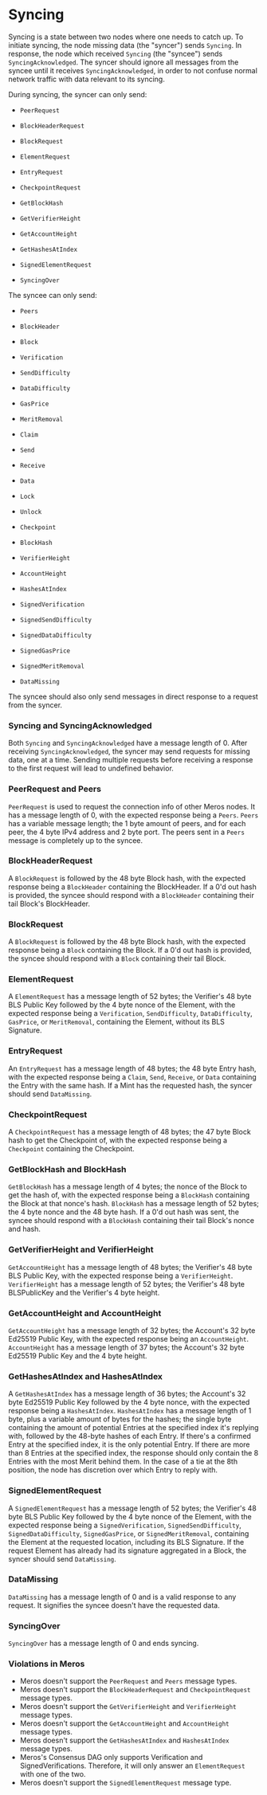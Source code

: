 # Syncing

Syncing is a state between two nodes where one needs to catch up. To initiate syncing, the node missing data (the "syncer") sends `Syncing`. In response, the node which received `Syncing` (the "syncee") sends `SyncingAcknowledged`. The syncer should ignore all messages from the syncee until it receives `SyncingAcknowledged`, in order to not confuse normal network traffic with data relevant to its syncing.

During syncing, the syncer can only send:

- `PeerRequest`

- `BlockHeaderRequest`
- `BlockRequest`

- `ElementRequest`

- `EntryRequest`

- `CheckpointRequest`

- `GetBlockHash`
- `GetVerifierHeight`
- `GetAccountHeight`
- `GetHashesAtIndex`

- `SignedElementRequest`

- `SyncingOver`

The syncee can only send:

- `Peers`

- `BlockHeader`
- `Block`

- `Verification`
- `SendDifficulty`
- `DataDifficulty`
- `GasPrice`
- `MeritRemoval`

- `Claim`
- `Send`
- `Receive`
- `Data`
- `Lock`
- `Unlock`

- `Checkpoint`

- `BlockHash`
- `VerifierHeight`
- `AccountHeight`
- `HashesAtIndex`

- `SignedVerification`
- `SignedSendDifficulty`
- `SignedDataDifficulty`
- `SignedGasPrice`
- `SignedMeritRemoval`

- `DataMissing`

The syncee should also only send messages in direct response to a request from the syncer.

### Syncing and SyncingAcknowledged

Both `Syncing` and `SyncingAcknowledged` have a message length of 0. After receiving `SyncingAcknowledged`, the syncer may send requests for missing data, one at a time. Sending multiple requests before receiving a response to the first request will lead to undefined behavior.

### PeerRequest and Peers

`PeerRequest` is used to request the connection info of other Meros nodes. It has a message length of 0, with the expected response being a `Peers`. `Peers` has a variable message length; the 1 byte amount of peers, and for each peer, the 4 byte IPv4 address and 2 byte port. The peers sent in a `Peers` message is completely up to the syncee.

### BlockHeaderRequest

A `BlockRequest` is followed by the 48 byte Block hash, with the expected response being a `BlockHeader` containing the BlockHeader. If a 0'd out hash is provided, the syncee should respond with a `BlockHeader` containing their tail Block's BlockHeader.

### BlockRequest

A `BlockRequest` is followed by the 48 byte Block hash, with the expected response being a `Block` containing the Block. If a 0'd out hash is provided, the syncee should respond with a `Block` containing their tail Block.

### ElementRequest

A `ElementRequest` has a message length of 52 bytes; the Verifier's 48 byte BLS Public Key followed by the 4 byte nonce of the Element, with the expected response being a `Verification`, `SendDifficulty`, `DataDifficulty`, `GasPrice`, or `MeritRemoval`, containing the Element, without its BLS Signature.

### EntryRequest

An `EntryRequest` has a message length of 48 bytes; the 48 byte Entry hash, with the expected response being a `Claim`, `Send`, `Receive`, or `Data` containing the Entry with the same hash. If a Mint has the requested hash, the syncer should send `DataMissing`.

### CheckpointRequest

A `CheckpointRequest` has a message length of 48 bytes; the 47 byte Block hash to get the Checkpoint of, with the expected response being a `Checkpoint` containing the Checkpoint.

### GetBlockHash and BlockHash

`GetBlockHash` has a message length of 4 bytes; the nonce of the Block to get the hash of, with the expected response being a `BlockHash` containing the Block at that nonce's hash. `BlockHash` has a message length of 52 bytes; the 4 byte nonce and the 48 byte hash. If a 0'd out hash was sent, the syncee should respond with a `BlockHash` containing their tail Block's nonce and hash.

### GetVerifierHeight and VerifierHeight

`GetAccountHeight` has a message length of 48 bytes; the Verifier's 48 byte BLS Public Key, with the expected response being a `VerifierHeight`. `VerifierHeight` has a message length of 52 bytes; the Verifier's 48 byte BLSPublicKey and the Verifier's 4 byte height.

### GetAccountHeight and AccountHeight

`GetAccountHeight` has a message length of 32 bytes; the Account's 32 byte Ed25519 Public Key, with the expected response being an `AccountHeight`. `AccountHeight` has a message length of 37 bytes; the Account's 32 byte Ed25519 Public Key and the 4 byte height.

### GetHashesAtIndex and HashesAtIndex

A `GetHashesAtIndex` has a message length of 36 bytes; the Account's 32 byte Ed25519 Public Key followed by the 4 byte nonce, with the expected response being a `HashesAtIndex`. `HashesAtIndex` has a message length of 1 byte, plus a variable amount of bytes for the hashes; the single byte containing the amount of potential Entries at the specified index it's replying with, followed by the 48-byte hashes of each Entry. If there's a confirmed Entry at the specified index, it is the only potential Entry. If there are more than 8 Entries at the specified index, the response should only contain the 8 Entries with the most Merit behind them. In the case of a tie at the 8th position, the node has discretion over which Entry to reply with.

### SignedElementRequest

A `SignedElementRequest` has a message length of 52 bytes; the Verifier's 48 byte BLS Public Key followed by the 4 byte nonce of the Element, with the expected response being a `SignedVerification`, `SignedSendDifficulty`, `SignedDataDifficulty`, `SignedGasPrice`, or `SignedMeritRemoval`, containing the Element at the requested location, including its BLS Signature. If the request Element has already had its signature aggregated in a Block, the syncer should send `DataMissing`.

### DataMissing

`DataMissing` has a message length of 0 and is a valid response to any request. It signifies the syncee doesn't have the requested data.

### SyncingOver

`SyncingOver` has a message length of 0 and ends syncing.

### Violations in Meros

- Meros doesn't support the `PeerRequest` and `Peers` message types.
- Meros doesn't support the `BlockHeaderRequest` and `CheckpointRequest` message types.
- Meros doesn't support the `GetVerifierHeight` and `VerifierHeight` message types.
- Meros doesn't support the `GetAccountHeight` and `AccountHeight` message types.
- Meros doesn't support the `GetHashesAtIndex` and `HashesAtIndex` message types.
- Meros's Consensus DAG only supports Verification and SignedVerifications. Therefore, it will only answer an `ElementRequest` with one of the two.
- Meros doesn't support the `SignedElementRequest` message type.
